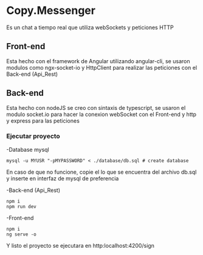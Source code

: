 # Copy.Messenger
Es un chat a tiempo real que utiliza webSockets y peticiones HTTP

## Front-end
Esta hecho con el framework de Angular utilizando angular-cli, se usaron modulos como ngx-socket-io y HttpClient para realizar las peticiones con el Back-end (Api_Rest)

## Back-end
Esta hecho con nodeJS se creo con sintaxis de typescript, se usaron el modulo socket.io para hacer la conexion webSocket con el Front-end y http y express para las peticiones

### Ejecutar proyecto

-Database mysql

```
mysql -u MYUSR "-pMYPASSWORD" < ./database/db.sql # create database
```
En caso de que no funcione, copie el lo que se encuentra del archivo db.sql y inserte en interfaz de mysql de preferencia

-Back-end (Api_Rest)

```
npm i
npm run dev
```

-Front-end 

```
npm i
ng serve -o
```

Y listo el proyecto se ejecutara en http:localhost:4200/sign